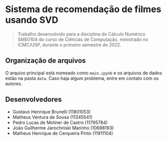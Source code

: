 # Sistema de recomendação de filmes usando SVD

> Trabalho desenvolvido para a disciplina de Cálculo Numérico SME0104 do curso de Ciências de Computação, ministrado no ICMC/USP, durante o primeiro semestre de 2022.

## Organização de arquivos

O arquivo principal está nomeado como ``main.ipynb`` e os arquivos de dados estão na pasta ``data``. Caso haja algum problema, entre em contato com os autores.

## Desenvolvedores

* Gustavo Henrique Brunelli (11801053)
* Matheus Ventura de Sousa (11345541)
* Pedro Lucas de Moliner de Castro (11795784)
* João Guilherme Jarochinski Marinho (10698193)
* Matheus Henrique de Cerqueira Pinto (11911104)
